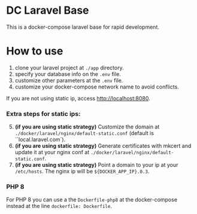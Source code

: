 # DC Laravel Base

This is a docker-compose laravel base for rapid development.

# How to use

1. clone your laravel project at `./app` directory.
2. specify your database info on the `.env` file.
3. customize other parameters at the `.env` file.
4. customize your docker-compose network name to avoid conflicts.

If you are not using static ip, access [http://localhost:8080](http://localhost:8080).

### Extra steps for static ips:

5. **(if you are using static strategy)** Customize the domain at `./docker/laravel/nginx/default-static.conf` (default is ``local.laravel.com`).
6. **(if you are using static strategy)** Generate certificates with mkcert and update it at your nginx conf at `./docker/laravel/nginx/default-static.conf`.
7. **(if you are using static strategy)** Point a domain to your ip at your `/etc/hosts`. The nginx ip will be `${DOCKER_APP_IP}.0.3`.

### PHP 8

For PHP 8 you can use a the `Dockerfile-php8` at the docker-compose instead at the line `dockerfile: Dockerfile`.
